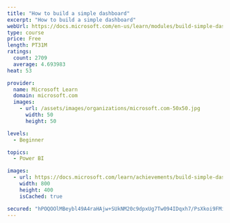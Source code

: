 ```yaml
---
title: "How to build a simple dashboard"
excerpt: "How to build a simple dashboard"
webUrl: https://docs.microsoft.com/en-us/learn/modules/build-simple-dashboard/
type: course
price: Free
length: PT31M
ratings:
  count: 2709
  average: 4.693983
heat: 53

provider:
  name: Microsoft Learn
  domain: microsoft.com
  images:
    - url: /assets/images/organizations/microsoft.com-50x50.jpg
      width: 50
      height: 50

levels:
  - Beginner

topics:
  - Power BI

images:
  - url: https://docs.microsoft.com/learn/achievements/build-simple-dashboard-social.png
    width: 800
    height: 400
    isCached: true

secured: "hPOQOOlMBeybl49A4raHAjw+SUkNM20c9dpxUg7Tw094IDqxh7/PsXkoi9FMiiGSm+NS/0rqI6FGjZvNQaqNoOYNMs5RDKm5+ejuqYq1q6cOv7FAuI2d8JZue0p1zM00T6XYaFedAdvJ5ruEYXkDYHRHDWhW4HQXHBQBaMey8JTH0Hx88XLJLTKZ/dRDKw3JR+dJ4A4ofyoLAV4fwJOPC8PGs5gT+GiQhfpf7P1oSob0k0oXpaV9Y4wuK/hxQ84yNAewLB2gb1Klobd5+09s+S1oRezSkGTNyIm+404JY3xQ+Ubc9pWVdx0Ygwm/qwxRXunNPWHWgosBtC5Q434aEoF/uxKRPxCIUic8KslVGbV7jktE4csL0TudmN00WLX46f6UOTs67aNtzc5sbPKW7lDB4MjNp+DOI+iDhfg0uJ0=;9NDIHWW4rchGdSGvs8R+7g=="
---
```


